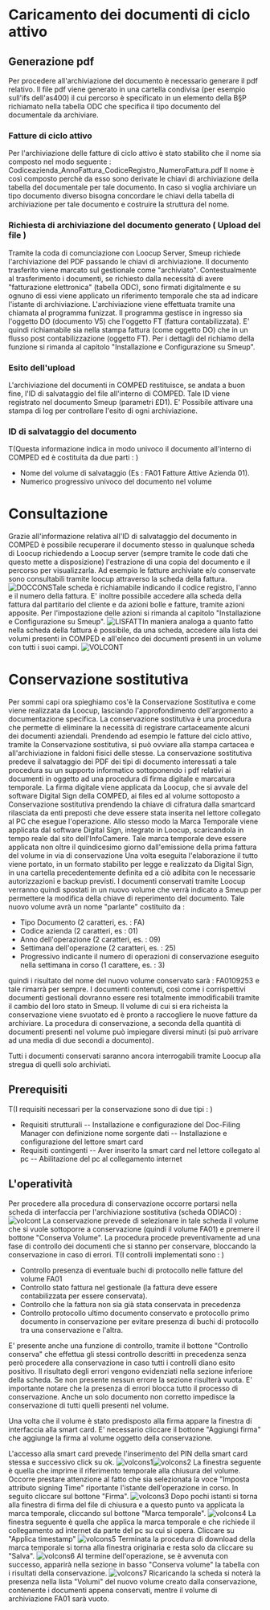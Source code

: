 # Caricamento dei documenti di ciclo attivo
## Generazione pdf
Per procedere all'archiviazione del documento è necessario generare il pdf relativo.
Il file pdf viene generato in una cartella condivisa (per esempio sull'ifs dell'as400) il cui percorso è specificato in un elemento della B§P richiamato nella tabella ODC che specifica il tipo documento del documentale da archiviare.
### Fatture di ciclo attivo
Per l'archiviazione delle fatture di ciclo attivo è stato stabilito che il nome sia composto nel modo seguente : 
Codiceazienda_AnnoFattura_CodiceRegistro_NumeroFattura.pdf
Il nome è così composto perchè da esso sono derivate le chiavi di archiviazione della tabella del documentale per tale documento. In caso si voglia archiviare un tipo documento diverso bisogna concordare le chiavi della tabella
di archiviazione per tale documento e costruire la struttura del nome.
### Richiesta di archiviazione del documento generato ( Upload del file )
Tramite la coda di comunciazione con Loocup Server, Smeup richiede l'archiviazione del PDF passando le chiavi di archiviazione. Il documento trasferito viene marcato sul gestionale come "archiviato".
Contestualmente al trasferimento i documenti, se richiesto dalla necessità di avere "fatturazione elettronica"  (tabella ODC), sono firmati digitalmente e su ognuno di essi viene applicato un riferimento temporale che sta ad indicare l'istante di archiviazione.
L'archiviazione viene effettuata tramite una chiamata al programma funizzat. Il programma gestisce in ingresso sia l'oggetto DO (documento V5) che l'oggetto FT (fattura contabilizzata). E' quindi richiamabile sia nella stampa fattura (come oggetto DO) che in un flusso post contabilizzazione (oggetto FT). Per i dettagli del richiamo della funzione si rimanda al capitolo "Installazione e Configurazione su Smeup".
### Esito dell'upload
L'archiviazione del documenti in COMPED restituisce, se andata a buon fine, l'ID di salvataggio del file all'interno di COMPED. Tale ID viene registrato nel documento Smeup (parametri £D1). E' Possibile attivare una stampa di log per controllare l'esito di ogni archiviazione.
### ID di salvataggio del documento
 T(Questa informazione indica in modo univoco il documento all'interno di COMPED ed è costituita da due parti : )
- Nome del volume di salvataggio (Es :  FA01 Fatture Attive Azienda 01).
- Numerico progressivo univoco del documento nel volume

# Consultazione
Grazie all'informazione relativa all'ID di salvataggio del documento in COMPED è possibile recuperare il documento stesso in qualunque scheda di Loocup richiedendo a Loocup server (sempre tramite le code dati che questo mette a disposizione) l'estrazione di una copia del documento e il percorso per visualizzarla.
Ad esempio le fatture archiviate e/o conservate sono consultabili tramite loocup attraverso la scheda della fattura.
![DOCCONS](http://doc.smeup.com/immagini/ODIACO_04/DOCCONS.png)Tale scheda è richiamabile indicando il codice registro, l'anno e il numero della fattura.
E' inoltre possibile accedere alla scheda della fattura dal partitario del cliente e da azioni bolle e fatture, tramite azioni apposite. Per l'impostazione delle azioni si rimanda al capitolo "Installazione e Configurazione su Smeup".
![LISFATT](http://doc.smeup.com/immagini/ODIACO_04/LISFATT.png)In maniera analoga a quanto fatto nella scheda della fattura è possibile, da una scheda, accedere alla lista dei volumi presenti in COMPED e all'elenco dei documenti presenti in un volume con tutti i suoi campi.
![VOLCONT](http://doc.smeup.com/immagini/ODIACO_04/VOLCONT.png)
# Conservazione sostitutiva
Per sommi capi ora spieghiamo cos'è la Conservazione Sostitutiva e come viene realizzata da Loocup, lasciando l'approfondimento dell'argomento a documentazione specifica.
La conservazione sostitutiva è una procedura che permette di eliminare la necessità di registrare cartaceamente alcuni dei documenti aziendali. Prendendo ad esempio le fatture del ciclo attivo, tramite la Conservazione sostitutiva, si può ovviare alla stampa cartacea e all'archiviazione in faldoni fisici delle stesse.
La conservazione sostitutiva predeve il salvataggio dei PDF dei tipi di documento interessati a tale procedura su un supporto informatico sottoponendo i pdf relativi ai documenti in oggetto ad una procedura di firma digitale e marcatura temporale.
La firma digitale viene applicata da Loocup, che si avvale del software Digital Sign della COMPED, ai files ed al volume sottoposto a Conservazione sostitutiva prendendo la chiave di cifratura dalla smartcard rilasciata da enti preposti che deve essere stata inserita nel lettore collegato al PC che esegue l'operazione. Allo stesso modo la Marca Temporale viene applicata dal software Digital Sign, integrato in Loocup, scaricandola in tempo reale dal sito dell'InfoCamere. Tale marca temporale deve essere applicata non oltre il quindicesimo giorno dall'emissione della prima fattura del volume in via di conservazione
Una volta eseguita l'elaborazione il tutto viene portato, in un formato stabilito per legge e realizzato da Digital Sign, in una cartella precedentemente definita ed a ciò adibita con le necessarie autorizzazioni e backup previsti.
I documenti conservati tramite Loocup verranno quindi spostati in un nuovo volume che verrà indicato a Smeup per permettere la modifica della chiave di reperimento del documento. Tale nuovo volume avrà un nome "parlante" costituito da : 

- Tipo Documento (2 caratteri, es. :  FA)
- Codice azienda (2 caratteri, es :  01)
- Anno dell'operazione (2 caratteri, es. :  09)
- Settimana dell'operazione (2 caratteri, es. :  25)
- Progressivo indicante il numero di operazioni di conservazione eseguito nella settimana in corso (1 carattere, es. :  3)

quindi i risultato del nome del nuovo volume conservato sarà :  FA0109253 e tale rimarrà per sempre. I documenti contenuti, così come i corrispettivi documenti gestionali dovranno essere resi totalmente immodificabili tramite il cambio del loro stato in Smeup.
Il volume di cui si era richeista la conservazione viene svuotato ed è pronto a raccogliere le nuove fatture da archiviare.
La procedura di conservazione, a seconda della quantità di documenti presenti nel volume può impiegare diversi minuti (si può arrivare ad una media di due secondi a documento).

Tutti i documenti conservati saranno ancora interrogabili tramite Loocup alla stregua di quelli solo archiviati.

## Prerequisiti
 T(I requisiti necessari per la conservazione sono di due tipi : )
- Requisiti strutturali
-- Installazione e configurazione del Doc-Filing Manager con definizione nome sorgente dati
-- Installazione e configurazione del lettore smart card
- Requisiti contingenti
-- Aver inserito la smart card nel lettore collegato al pc
-- Abilitazione del pc al collegamento internet


## L'operatività
Per procedere alla procedura di conservazione occorre portarsi nella scheda di interfaccia per l'archiviazione sostitutiva (scheda ODIACO) : 
![volcont](http://doc.smeup.com/immagini/ODIACO_04/volcont.png)
La conservazione prevede di selezionare in tale scheda il volume che si vuole sottoporre a conservazione (quindi il volume FA01) e premere il bottone "Conserva Volume".
La procedura procede preventivamente ad una fase di controllo dei documenti che si stanno per conservare, bloccando la conservazione in caso di errori.
 T(I controlli implementati sono : )
- Controllo presenza di eventuale buchi di protocollo nelle fatture del volume FA01
- Controllo stato fattura nel gestionale (la fattura deve essere contabilizzata per essere conservata).
- Controllo che la fattura non sia già stata conservata in precedenza
- Controllo protocollo ultimo documento conservato e protocollo primo documento in conservazione per evitare presenza di buchi di protocollo tra una conservazione e l'altra.


E' presente anche una funzione di controllo, tramite il bottone "Controllo conserva"  che effettua gli stessi controllo descritti in precedenza senza però procedere alla conservazione in caso tutti i controlli diano esito positivo.
Il risultato degli errori vengono evidenziati nella sezione inferiore della scheda. Se non presente nessun errore la sezione risulterà vuota.
E' importante notare che la presenza di errori blocca tutto il processo di conservazione. Anche un solo documento non corretto impedisce la conservazione di tutti quelli presenti nel volume.

Una volta che il volume è stato predisposto alla firma appare la finestra di interfaccia alla smart card. E' necessario cliccare il bottone "Aggiungi firma" che aggiunge la firma al volume oggetto della conservazione.

L'accesso alla smart card prevede l'inserimento del PIN della smart card stessa e successivo click su ok.
![volcons1](http://doc.smeup.com/immagini/ODIACO_04/volcons1.png)![volcons2](http://doc.smeup.com/immagini/ODIACO_04/volcons2.png)
La finestra seguente è quella che imprime il riferimento temporale alla chiusura del volume.
Occorre prestare attenzione al fatto che sia selezionata la voce "Imposta attributo signing Time" riportante l'istante dell'operazione in corso. In seguito cliccare sul bottone "Firma".
![volcons3](http://doc.smeup.com/immagini/ODIACO_04/volcons3.png)
Dopo pochi istanti si torna alla finestra di firma del file di chiusura e a questo punto va applicata la marca temporale, cliccando sul bottone "Marca temporale".
![volcons4](http://doc.smeup.com/immagini/ODIACO_04/volcons4.png)
La finestra seguente è quella che applica la marca temporale e che richiede il collegamento ad internet da parte del pc su cui si opera. Cliccare su "Applica timestamp"
![volcons5](http://doc.smeup.com/immagini/ODIACO_04/volcons5.png)
Terminata la procedura di download della marca temporale si torna alla finestra originaria e resta solo da cliccare su "Salva".
![volcons6](http://doc.smeup.com/immagini/ODIACO_04/volcons6.png)
Al termine dell'operazione, se è avvenuta con successo, apparirà nella sezione in basso "Conserva volume" la tabella con i risultati della conservazione.
![volcons7](http://doc.smeup.com/immagini/ODIACO_04/volcons7.png)
Ricaricando la scheda si noterà la presenza nella lista "Volumi" del nuovo volume creato dalla conservazione, contenente i documenti appena conservati, mentre il volume di archiviazione FA01 sarà vuoto.
